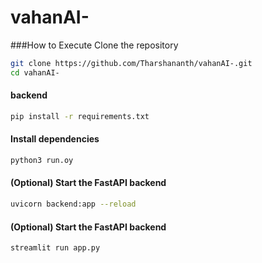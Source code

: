 # vahanAI-
###How to Execute
Clone the repository

```bash
git clone https://github.com/Tharshananth/vahanAI-.git
cd vahanAI-
```



####  backend
```bash
pip install -r requirements.txt
```

####  Install dependencies

```bash
python3 run.oy 
```

####  (Optional) Start the FastAPI backend


```bash
uvicorn backend:app --reload
```

####  (Optional) Start the FastAPI backend


```bash
streamlit run app.py

```


